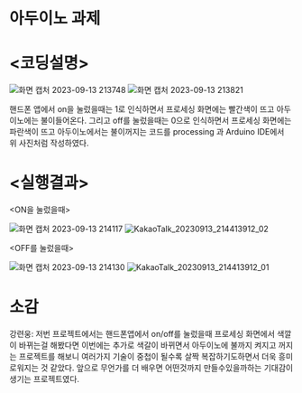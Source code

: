 # 아두이노 과제

# <코딩설명>
![화면 캡처 2023-09-13 213748](https://github.com/ryeonwoong/Aduino-project/assets/127822756/04eeec33-b14b-4837-af50-d25e2cdb9940)
![화면 캡처 2023-09-13 213821](https://github.com/ryeonwoong/Aduino-project/assets/127822756/54a52b9a-32ec-48be-b90b-f56ef382a0bb)

핸드폰 앱에서 on을 눌렀을때는 1로 인식하면서 프로세싱 화면에는 빨간색이 뜨고 아두이노에는 불이들어온다. 그리고
off를 눌렀을때는 0으로 인식하면서 프로세싱 화면에는 파란색이 뜨고 아두이노에서는 불이꺼지는 코드를 processing 과 Arduino IDE에서 위 사진처럼 작성하였다.

# <실행결과>

<ON을 눌렀을때>

![화면 캡처 2023-09-13 214117](https://github.com/ryeonwoong/Aduino-project/assets/127822756/b16287d0-08bd-426c-8d7c-c1c7ec58c7bd)
![KakaoTalk_20230913_214413912_02](https://github.com/ryeonwoong/Aduino-project/assets/127822756/678758a6-c117-4cc5-aa35-ec45aa083e17)

<OFF를 눌렀을때>

![화면 캡처 2023-09-13 214130](https://github.com/ryeonwoong/Aduino-project/assets/127822756/90b91f29-daff-43bd-8b02-a0b00e29a4b8)
![KakaoTalk_20230913_214413912_01](https://github.com/ryeonwoong/Aduino-project/assets/127822756/41b2a652-bd09-4d5a-ba7b-7f3a2505c012)

# 소감
강련웅: 저번 프로젝트에서는 핸드폰앱에서 on/off를 눌렀을때 프로세싱 화면에서 색깔이 바뀌는걸 해봤다면 이번에는 추가로 색갈이 바뀌면서 아두이노에 불까지 켜지고 꺼지는 프로젝트를 해보니 여러가지 기술이 중첩이 될수록 살짝 복잡하기도하면서 더욱 흥미로워지는 것 같았다. 앞으로 무언가를 더 배우면 어떤것까지 만들수있을까하는 기대감이 생기는 프로젝트였다.
